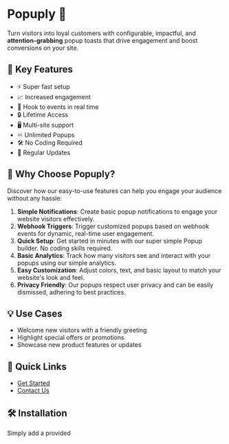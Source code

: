 # Popuply 🚀

Turn visitors into loyal customers with configurable, impactful, and **attention-grabbing** popup toasts that drive engagement and boost conversions on your site.

## 🌟 Key Features

- ⚡ Super fast setup
- 📈 Increased engagement
- 🔗 Hook to events in real time
- 🔒 Lifetime Access
- 🖥️ Multi-site support
- ♾️ Unlimited Popups
- 🛠️ No Coding Required
- 🔄 Regular Updates

## 🚀 Why Choose Popuply?

Discover how our easy-to-use features can help you engage your audience without any hassle:

1. **Simple Notifications**: Create basic popup notifications to engage your website visitors effectively.
2. **Webhook Triggers**: Trigger customized popups based on webhook events for dynamic, real-time user engagement.
3. **Quick Setup**: Get started in minutes with our super simple Popup builder. No coding skills required.
4. **Basic Analytics**: Track how many visitors see and interact with your popups using our simple analytics.
5. **Easy Customization**: Adjust colors, text, and basic layout to match your website's look and feel.
6. **Privacy Friendly**: Our popups respect user privacy and can be easily dismissed, adhering to best practices.

## 💡 Use Cases

- Welcome new visitors with a friendly greeting
- Highlight special offers or promotions
- Showcase new product features or updates

## 🔗 Quick Links

- [Get Started](https://popuply.net)
- [Contact Us](https://popuply.net/contact)

## 🛠️ Installation

Simply add a provided <script> tag to your website. Optionally, set up a webhook to trigger popups on events.

---

Made with 💙 by astroom
